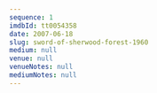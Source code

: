 ```yaml
---
sequence: 1
imdbId: tt0054358
date: 2007-06-18
slug: sword-of-sherwood-forest-1960
medium: null
venue: null
venueNotes: null
mediumNotes: null
---
```


